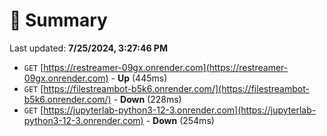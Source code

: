 # 📖 Summary
Last updated: **7/25/2024, 3:27:46 PM**

- `GET` [https://restreamer-09gx.onrender.com](https://restreamer-09gx.onrender.com) - **Up** (445ms)
- `GET` [https://filestreambot-b5k6.onrender.com/](https://filestreambot-b5k6.onrender.com/) - **Down** (228ms)
- `GET` [https://jupyterlab-python3-12-3.onrender.com](https://jupyterlab-python3-12-3.onrender.com) - **Down** (254ms)
